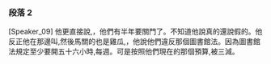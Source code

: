 ### 段落 2

[Speaker_09] 他更直接說,，他們有半年要關門了。不知道他說真的還說假的。他反正他在那邊叫,然後馬關的也是雞瓜,，他說他們違反那個圖書館法。因為圖書館法規定至少要開五十六小時,每週。可是按照他們現在的那個預算,被三減。